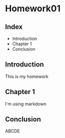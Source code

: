 # Homework01
## Index

* Introduction
* Chapter 1
* Conclusion

## Introduction
This is my homework

## Chapter 1
I'm using markdown

## Conclusion
ABCDE
